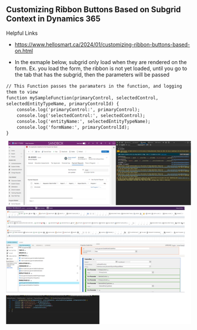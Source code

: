 ## Customizing Ribbon Buttons Based on Subgrid Context in Dynamics 365

Helpful Links
- https://www.hellosmart.ca/2024/01/customizing-ribbon-buttons-based-on.html

- In the exmaple below, subgrid only load when they are rendered on the form. Ex. you load the form, the ribbon is not yet loaded, until you go to the tab that has the subgrid, then the parameters will be passed

```
// This Function passes the paramaters in the function, and logging them to view
function mySampleFunction(primaryControl, selectedControl, selectedEntityTypeName, primaryControlId) {
    console.log('primaryControl:', primaryControl);
    console.log('selectedControl:', selectedControl);
    console.log('entityName:', selectedEntityTypeName);
    console.log('formName:', primaryControlId);
}

```
![alt text](image.png)